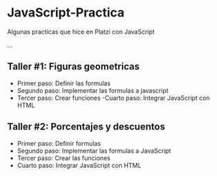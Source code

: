 # JavaScript-Practica
Algunas practicas que hice en Platzi con JavaScript

...

## Taller #1: Figuras geometricas

- Primer paso: Definir las formulas
- Segundo paso: Implementar las formulas a javascript
- Tercer paso: Crear funciones
-Cuarto paso: Integrar JavaScript con HTML

## Taller #2: Porcentajes y descuentos
- Primer paso: Definir formulas
- Segundo paso: Implementar las formulas a JavaScript
- Tercer paso: Crear las funciones
- Cuarto paso: Integrar JavaScript con HTML